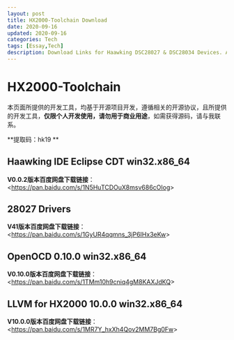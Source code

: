 ```yaml
---
layout: post
title: HX2000-Toolchain Download
date: 2020-09-16
updated: 2020-09-16
categories: Tech
tags: [Essay,Tech]
description: Download Links for Haawking DSC28027 & DSC28034 Devices. All Softwares are Developped Based Open Source Projects, And Just for Personal Usage.
---
```


# HX2000-Toolchain

本页面所提供的开发工具，均基于开源项目开发，遵循相关的开源协议，且所提供的开发工具，**仅限个人开发使用，请勿用于商业用途**，如需获得源码，请与我联系。

**提取码：hk19 **

## Haawking IDE Eclipse CDT win32.x86_64

**V0.0.2版本百度网盘下载链接**：&lt;https://pan.baidu.com/s/1N5HuTCDOuX8msv686cOIog&gt; &emsp;&emsp;


## 28027 Drivers

**V41版本百度网盘下载链接**：&lt;https://pan.baidu.com/s/1GyUR4qqmns_3jP6IHx3eKw&gt; &emsp;&emsp;

## OpenOCD 0.10.0 win32.x86_64

**V0.10.0版本百度网盘下载链接**：&lt;https://pan.baidu.com/s/1TMm10h9cniq4gM8KAXJdKQ&gt; &emsp;&emsp;

## LLVM for HX2000 10.0.0 win32.x86_64

**V10.0.0版本百度网盘下载链接**：&lt;https://pan.baidu.com/s/1MR7Y_hxXh4Qov2MM7Bg0Fw&gt; &emsp;&emsp; 